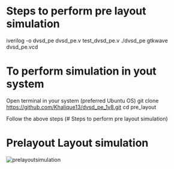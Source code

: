 # Steps to perform pre layout simulation

iverilog -o dvsd_pe dvsd_pe.v test_dvsd_pe.v
./dvsd_pe
gtkwave dvsd_pe.vcd

# To perform simulation in yout system

Open terminal in your system (preferred Ubuntu OS)
git clone https://github.com/Khalique13/dvsd_pe_1v8.git
cd pre_layout

Follow the above steps (# Steps to perform pre layout simulation)

# Prelayout Layout simulation

![prelayoutsimulation](https://user-images.githubusercontent.com/80625515/130048726-e4050b69-6da6-4db9-9a54-79365e89e842.png)
